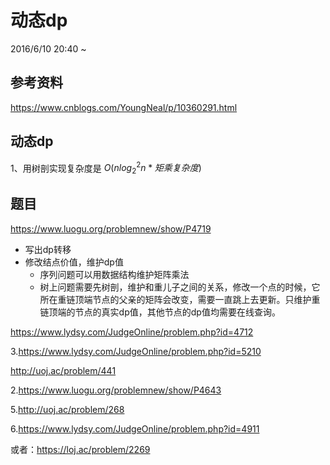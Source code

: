 # 动态dp

2016/6/10 20:40 ~ 

## 参考资料

https://www.cnblogs.com/YoungNeal/p/10360291.html

## 动态dp

1、用树剖实现复杂度是 $O(nlog_2^2n*矩乘复杂度)$

## 题目

https://www.luogu.org/problemnew/show/P4719

- 写出dp转移
- 修改结点价值，维护dp值
  - 序列问题可以用数据结构维护矩阵乘法
  - 树上问题需要先树剖，维护和重儿子之间的关系，修改一个点的时候，它所在重链顶端节点的父亲的矩阵会改变，需要一直跳上去更新。只维护重链顶端的节点的真实dp值，其他节点的dp值均需要在线查询。

https://www.lydsy.com/JudgeOnline/problem.php?id=4712

3.https://www.lydsy.com/JudgeOnline/problem.php?id=5210

http://uoj.ac/problem/441

2.https://www.luogu.org/problemnew/show/P4643

5.http://uoj.ac/problem/268

6.https://www.lydsy.com/JudgeOnline/problem.php?id=4911

或者：https://loj.ac/problem/2269